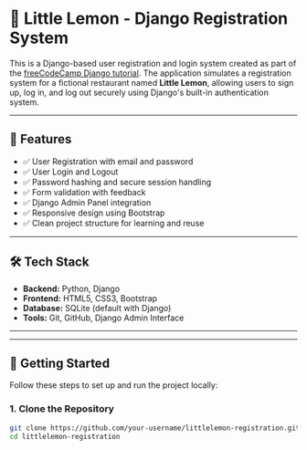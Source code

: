 # 🍋 Little Lemon - Django Registration System

This is a Django-based user registration and login system created as part of the [freeCodeCamp Django tutorial](https://www.freecodecamp.org/). The application simulates a registration system for a fictional restaurant named **Little Lemon**, allowing users to sign up, log in, and log out securely using Django's built-in authentication system.

---

## 📌 Features

- ✅ User Registration with email and password
- ✅ User Login and Logout
- ✅ Password hashing and secure session handling
- ✅ Form validation with feedback
- ✅ Django Admin Panel integration
- ✅ Responsive design using Bootstrap
- ✅ Clean project structure for learning and reuse

---

## 🛠 Tech Stack

- **Backend:** Python, Django
- **Frontend:** HTML5, CSS3, Bootstrap
- **Database:** SQLite (default with Django)
- **Tools:** Git, GitHub, Django Admin Interface

---


---

## 🚀 Getting Started

Follow these steps to set up and run the project locally:

### 1. Clone the Repository

```bash
git clone https://github.com/your-username/littlelemon-registration.git
cd littlelemon-registration


